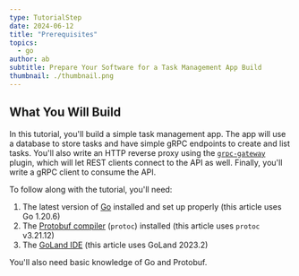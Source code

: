 ```yaml
---
type: TutorialStep
date: 2024-06-12
title: "Prerequisites"
topics:
  - go
author: ab
subtitle: Prepare Your Software for a Task Management App Build
thumbnail: ./thumbnail.png
---
```


## What You Will Build

In this tutorial, you'll build a simple task management app. The app will use a database to store tasks and have simple gRPC endpoints to create and list tasks. You'll also write an HTTP reverse proxy using the [`grpc-gateway`](https://github.com/grpc-ecosystem/grpc-gateway) plugin, which will let REST clients connect to the API as well. Finally, you'll write a gRPC client to consume the API.

To follow along with the tutorial, you'll need:

1. The latest version of [Go](https://go.dev/) installed and set up properly (this article uses Go 1.20.6)
2. The [Protobuf compiler](https://github.com/protocolbuffers/protobuf#protobuf-compiler-installation) (`protoc`) installed (this article uses `protoc` v3.21.12)
3. The [GoLand IDE](https://www.jetbrains.com/go/) (this article uses GoLand 2023.2)

You'll also need basic knowledge of Go and Protobuf.
